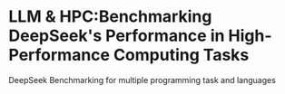 #  LLM & HPC:Benchmarking DeepSeek's Performance in High-Performance Computing Tasks 
DeepSeek Benchmarking for multiple programming task and languages 
